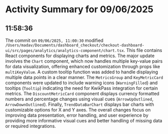 # Activity Summary for 09/06/2025

## 11:58:36
The commit on `09/06/2025, 11:00:30` modified `/Users/madav/Documents/dashboard_checkout/checkout-dashboard-ui/src/pages/analytics/analytics-component/chart.tsx`.  This file contains React components for displaying charts and metrics.  The major update involves the `Chart` component, which now handles multiple key-value pairs for data visualization, offering enhanced customization through props like `multiKeyValue`.  A custom tooltip function was added to handle displaying multiple data points in a clear manner.  The `MetricsGroup` and `KeyMetricCard` components were updated to include warning icons (`WarningFilled`) and tooltips (`Tooltip`) indicating the need for KwikPass integration for certain metrics.  The `DiscountMetricCard` component displays currency formatted numbers and percentage changes using visual cues (`ArrowUpOutlined`, `ArrowDownOutlined`).  Finally, `TrendDataBarChart` displays bar charts with customizable options for X and Y axes.  The overall changes focus on improving data presentation, error handling, and user experience by providing more informative visual cues and better handling of missing data or required integrations.
